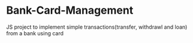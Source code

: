 # Bank-Card-Management
 JS project to implement simple transactions(transfer, withdrawl and loan) from a bank using card
